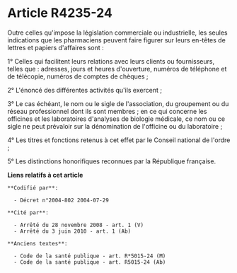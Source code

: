 # Article R4235-24

Outre celles qu'impose la législation commerciale ou industrielle, les seules indications que les pharmaciens peuvent faire
figurer sur leurs en-têtes de lettres et papiers d'affaires sont :

1° Celles qui facilitent leurs relations avec leurs clients ou fournisseurs, telles que : adresses, jours et heures
d'ouverture, numéros de téléphone et de télécopie, numéros de comptes de chèques ;

2° L'énoncé des différentes activités qu'ils exercent ;

3° Le cas échéant, le nom ou le sigle de l'association, du groupement ou du réseau professionnel dont ils sont membres ; en
ce qui concerne les officines et les laboratoires d'analyses de biologie médicale, ce nom ou ce sigle ne peut prévaloir sur
la dénomination de l'officine ou du laboratoire ;

4° Les titres et fonctions retenus à cet effet par le Conseil national de l'ordre ;

5° Les distinctions honorifiques reconnues par la République française.

**Liens relatifs à cet article**

	**Codifié par**:

	  - Décret n°2004-802 2004-07-29

	**Cité par**:

	  - Arrêté du 28 novembre 2008 - art. 1 (V)
	  - Arrêté du 3 juin 2010 - art. 1 (Ab)

	**Anciens textes**:

	  - Code de la santé publique - art. R*5015-24 (M)
	  - Code de la santé publique - art. R5015-24 (Ab)

